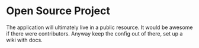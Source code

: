# Open Source Project

The application will ultimately live in a public resource.
It would be awesome if there were contributors.
Anyway keep the config out of there, set up a wiki with docs.
